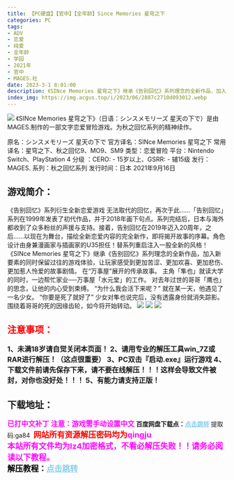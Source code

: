 ```yaml
---
title: 【PC硬盘】【官中】【全年龄】Since Memories 星穹之下
categories: PC
tags:
- ADV
- 恋爱
- 纯爱
- 全年龄
- 学园
- 2021年
- 官中
- MAGES.社
date: 2023-3-1 8:01:00
description: 《SINce Memories 星穹之下》继承《告别回忆》系列理念的全新作品，加入新要素的同时保留过往的游戏体验，让玩家感受到更加苦涩、更加欢喜、更加悲伤、更加惹人怜爱的故事剧情。
index_img: https://img.acgus.top/i/2023/06/2887c2710d093012.webp
---
```

![](https://img.acgus.top/i/2023/06/2887c2710d093012.webp)
《SINce Memories 星穹之下》（日语：シンスメモリーズ 星天の下で）是由MAGES.制作的一部文字恋爱冒险游戏。为秋之回忆系列的精神续作。

原名：シンスメモリーズ 星天の下で
官方译名：SINce Memories 星穹之下
常用译名：星穹之下、秋之回忆9、MO9、SM9
类型：恋爱冒险
平台：Nintendo Switch、PlayStation 4
分级	：CERO: - 15岁以上、GSRR: - 辅15级
发行：MAGES.
系列：秋之回忆系列
发行时间：日本 2021年9月16日

## 游戏简介：
《告别回忆》系列衍生全新恋爱游戏
无法取代的回忆，再次于此……「告别回忆」系列在1999年发表了初代作品，并于2018年画下句点。系列完结后，日本与海外都收到了众多粉丝的声援与支持。接着，告别回忆在2019年迈入20周年，之后……以现在为舞台，描绘全新恋爱内容的完全新作，即将揭开故事的序幕。角色设计由身兼漫画家与插画家的U35担任！替系列重启注入一股全新的风格！
《SINce Memories 星穹之下》继承《告别回忆》系列理念的全新作品，加入新要素的同时保留过往的游戏体验，让玩家感受到更加苦涩、更加欢喜、更加悲伤、更加惹人怜爱的故事剧情。
在“万事屋”展开的传承故事。
主角「隼也」就读大学的同时，一边帮忙家业──万事屋「水元堂」的工作。
对去年过世的哥哥「鹰也」的思念，让他的内心受到束缚。
“为什么我会活下来呢？”
就在某一天，他遇见了一名少女。
“你要是死了就好了”
少女对隼也说完后，没有透露身份就消失踪影。
围绕着哥哥的死的因缘齿轮，如今将开始转动。
![](https://img.acgus.top/i/2023/06/5feebaf5c2093020.webp)
![](https://img.acgus.top/i/2023/06/90294bddf5093017.webp)
![](https://img.acgus.top/i/2023/06/1754a38a46093015.webp)





## <font color=#FF0000 >注意事项：</font>
<font size=3><b>1、未满18岁请自觉关闭本页面！
2、请用专业的解压工具win_7Z或RAR进行解压！（这点很重要）
3、PC双击『启动.exe』运行游戏
4、下载文件前请先保存下来，请不要在线解压！！！这样会导致文件被封，对你也没好处！！！
5、有能力请支持正版！</b></font>

## 下载地址：
<font color=#FF00FF size=3><b>已打中文补丁</b></font>
<font color=#FF00FF size=3>**注意：游戏需手动设置中文**</font>
<b>百度网盘下载点：</b><a href="https://pan.baidu.com/s/1_DW5KmswEw5f1aM0gaAUdA?pwd=ga84" style="color: #87CEEB;"><b>点击跳转</b></a> 提取码:ga84
<a style="padding: 0" href="https://post.qingju.org/AD/"><img style="max-width:100%" src="https://img.acgus.top/i/2024/07/478f689b8021d8d499ab43d21acf137a.gif" alt=""></a>
<b><font color=#FF0000 size=4>网站所有资源解压密码均为</b></font><b><font color=#FF00FF size=4>qingju</font><font color=#FF0000 ></font></b><br><b><font color=#FF00FF size=4>本站所有文件均为lz4加密格式，不看必解压失败！！请务必阅读以下教程。</b></font><br><b><font color=#000 size=4>解压教程：</b><a href="https://post.qingju.org/tutorial/000/" style="color: #87CEEB;"><b>点击跳转</b></a>
